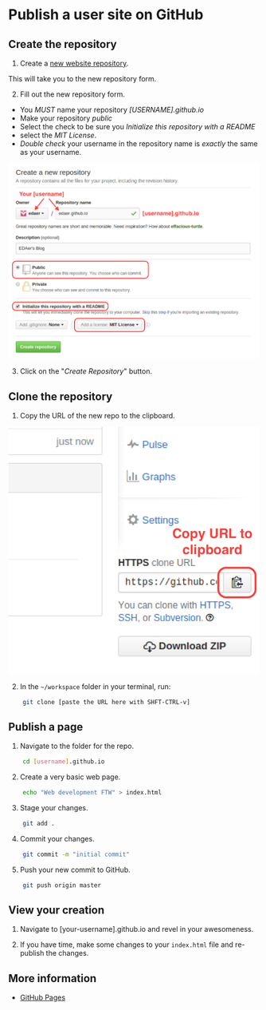 Publish a user site on GitHub
=================================

## Create the repository

1. Create a [new website repository](https://github.com/new).

This will take you to the new repository form.

2. Fill out the new repository form.

 * You *MUST* name your repository *[USERNAME].github.io*
 * Make your repository *public*
 * Select the check to be sure you *Initialize this repository with a README*
 * select the *MIT License*.
 * *Double check* your username in the repository name is _exactly_ the same as your username.

![The new repository form](images/create-user-website.png)

3. Click on the "*Create Repository*" button.

## Clone the repository

1. Copy the URL of the new repo to the clipboard.

![Copy the repo URL](images/clone-repo.png)

2. In the `~/workspace` folder in your terminal, run:

```bash
    git clone [paste the URL here with SHFT-CTRL-v]
```

## Publish a page

1. Navigate to the folder for the repo.

```bash
    cd [username].github.io
```

2. Create a very basic web page.

```bash
    echo "Web development FTW" > index.html
```

3. Stage your changes.

```bash
    git add .
```

4. Commit your changes.

```bash
    git commit -m "initial commit"
```

5. Push your new commit to GitHub.

```bash
    git push origin master
```

## View your creation

1. Navigate to [your-username].github.io and revel in your awesomeness.

2. If you have time, make some changes to your `index.html` file and re-publish the changes.

## More information

* [GitHub Pages](https://pages.github.com/)
